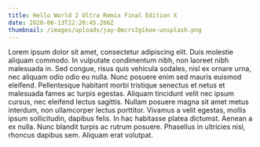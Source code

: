 ```yaml
---
title: Hello World 2 Ultra Remix Final Edition X
date: 2020-06-13T22:20:45.266Z
thumbnail: /images/uploads/jay-0mcrv2gikoe-unsplash.png
---
```

Lorem ipsum dolor sit amet, consectetur adipiscing elit. Duis molestie aliquam commodo. In vulputate condimentum nibh, non laoreet nibh malesuada in. Sed congue, risus quis vehicula sodales, nisl ex ornare urna, nec aliquam odio odio eu nulla. Nunc posuere enim sed mauris euismod eleifend. Pellentesque habitant morbi tristique senectus et netus et malesuada fames ac turpis egestas. Aliquam tincidunt velit nec ipsum cursus, nec eleifend lectus sagittis. Nullam posuere magna sit amet metus interdum, non ullamcorper lectus porttitor. Vivamus a velit egestas, mollis ipsum sollicitudin, dapibus felis. In hac habitasse platea dictumst. Aenean a ex nulla. Nunc blandit turpis ac rutrum posuere. Phasellus in ultricies nisl, rhoncus dapibus sem. Aliquam erat volutpat.